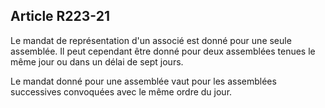 Article R223-21
----
Le mandat de représentation d'un associé est donné pour une seule assemblée. Il
peut cependant être donné pour deux assemblées tenues le même jour ou dans un
délai de sept jours.

Le mandat donné pour une assemblée vaut pour les assemblées successives
convoquées avec le même ordre du jour.
